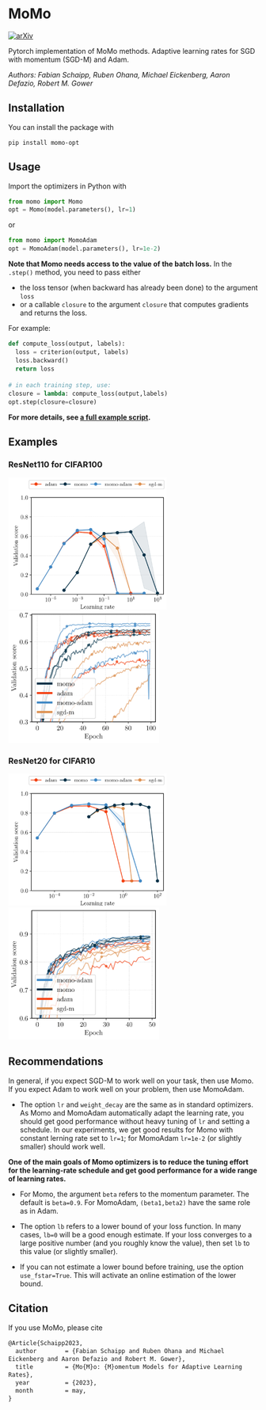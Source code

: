 # MoMo
[![arXiv](https://img.shields.io/badge/arXiv-2305.07583-b31b1b.svg)](https://arxiv.org/abs/2305.07583)

Pytorch implementation of MoMo methods. Adaptive learning rates for SGD with momentum (SGD-M) and Adam. 

*Authors: Fabian Schaipp, Ruben Ohana, Michael Eickenberg, Aaron Defazio, Robert M. Gower*

## Installation

You can install the package with

```
pip install momo-opt
```

## Usage

Import the optimizers in Python with

``` python
from momo import Momo
opt = Momo(model.parameters(), lr=1)
```
or

``` python
from momo import MomoAdam
opt = MomoAdam(model.parameters(), lr=1e-2)
```

**Note that Momo needs access to the value of the batch loss.** 
In the ``.step()`` method, you need to pass either 
* the loss tensor (when backward has already been done) to the argument `loss`
* or a callable ``closure`` to the argument `closure` that computes gradients and returns the loss. 

For example:

``` python
def compute_loss(output, labels):
  loss = criterion(output, labels)
  loss.backward()
  return loss

# in each training step, use:
closure = lambda: compute_loss(output,labels)
opt.step(closure=closure)
```
**For more details, see [a full example script](example.py).**




## Examples

### ResNet110 for CIFAR100

<p float="left">
    <img src="png/cifar100_resnet110.png" width="320" />
    <img src="png/cifar100_resnet110_training.png" width="305" />
</p>

### ResNet20 for CIFAR10


<p float="left">
    <img src="png/cifar10_resnet20.png" width="320" />
    <img src="png/cifar10_resnet20_training.png" width="305" />
</p>


## Recommendations

In general, if you expect SGD-M to work well on your task, then use Momo. If you expect Adam to work well on your problem, then use MomoAdam.

* The option `lr` and `weight_decay` are the same as in standard optimizers. As Momo and MomoAdam automatically adapt the learning rate, you should get good performance without heavy tuning of `lr` and setting a schedule. In our experiments, we get good results for Momo with constant lerning rate set to `lr=1`; for MomoAdam `lr=1e-2` (or slightly smaller) should work well.

**One of the main goals of Momo optimizers is to reduce the tuning effort for the learning-rate schedule and get good performance for a wide range of learning rates.**

* For Momo, the argument `beta` refers to the momentum parameter. The default is `beta=0.9`. For MomoAdam, `(beta1,beta2)` have the same role as in Adam.

* The option `lb` refers to a lower bound of your loss function. In many cases, `lb=0` will be a good enough estimate. If your loss converges to a large positive number (and you roughly know the value), then set `lb` to this value (or slightly smaller). 

* If you can not estimate a lower bound before training, use the option `use_fstar=True`. This will activate an online estimation of the lower bound.


## Citation

If you use MoMo, please cite

```
@Article{Schaipp2023,
  author        = {Fabian Schaipp and Ruben Ohana and Michael Eickenberg and Aaron Defazio and Robert M. Gower},
  title         = {Mo{M}o: {M}omentum Models for Adaptive Learning Rates},
  year          = {2023},
  month         = may,
}
```